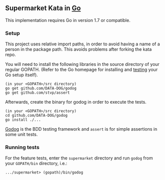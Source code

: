 ## Supermarket Kata in [Go](https://www.golang.org)

This implementation requires Go in version 1.7 or compatible.

### Setup

This project uses relative import paths, in order to avoid having a name of a person in the package path. This avoids problems after forking the kata repo.

You will need to install the following libraries in the source directory of your regular GOPATH. (Refer to the Go homepage for installing and [testing](https://golang.org/doc/install#testing) your Go setup itself).

```
(in your <GOPATH>/src directory)
go get github.com/DATA-DOG/godog
go get github.com/stvp/assert
```

Afterwards, create the binary for godog in order to execute the tests.
```
(in your <GOPATH>/src directory)
cd github.com/DATA-DOG/godog
go install ./...
```

[Godog](https://github.com/DATA-DOG/godog) is the BDD testing framework and ```assert``` is for simple assertions in some unit tests.


### Running tests

For the feature tests, enter the ```supermarket``` directory and run ```godog``` from your ```GOPATH/bin``` directory, i.e.:
```
.../supermarket> (gopath)/bin/godog
```
